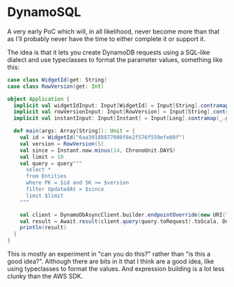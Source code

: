 # DynamoSQL

A very early PoC which will, in all likelihood, never become more than that as I'll probably never have the time to either complete it or support it.

The idea is that it lets you create DynamoDB requests using a SQL-like dialect and use typeclasses to format the parameter values, something like this:

```scala
case class WidgetId(get: String)
case class RowVersion(get: Int)

object Application {
  implicit val widgetIdInput: Input[WidgetId] = Input[String].contramap(id => s"Widget#${id.get}")
  implicit val rowVersionInput: Input[RowVersion] = Input[String].contramap(v => f"Version#${v.get}%07d")
  implicit val instantInput: Input[Instant] = Input[Long].contramap(_.getEpochSecond)

  def main(args: Array[String]): Unit = {
    val id = WidgetId("6aa39188877008f8e2f576f559efe00f")
    val version = RowVersion(5)
    val since = Instant.now.minus(14, ChronoUnit.DAYS)
    val limit = 10
    val query = query"""
      select *
      from Entities
      where PK = $id and SK >= $version
      filter UpdatedAt > $since
      limit $limit
    """

    val client = DynamoDbAsyncClient.builder.endpointOverride(new URI("http://localhost:8000")).build
    val result = Await.result(client.query(query.toRequest).toScala, Duration.Inf)
    println(result)
  }
}
```

This is mostly an experiment in "can you do this?" rather than "is this a good idea?". Although there are bits in it that I think are a good idea, like using typeclasses to format the values. And expression building is a lot less clunky than the AWS SDK.
